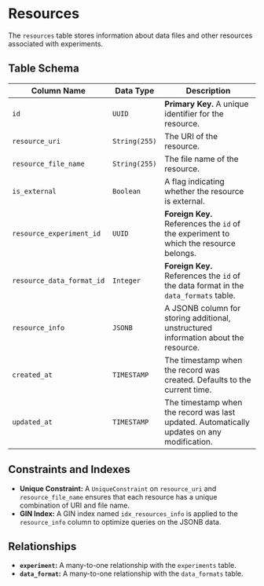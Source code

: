 # Resources

The `resources` table stores information about data files and other resources associated with experiments.

## Table Schema

| Column Name               | Data Type   | Description                                                                                      |
| ------------------------- | ----------- | ------------------------------------------------------------------------------------------------ |
| `id`                      | `UUID`      | **Primary Key.** A unique identifier for the resource.                                           |
| `resource_uri`            | `String(255)` | The URI of the resource.                                                                         |
| `resource_file_name`      | `String(255)` | The file name of the resource.                                                                   |
| `is_external`             | `Boolean`   | A flag indicating whether the resource is external.                                              |
| `resource_experiment_id`  | `UUID`      | **Foreign Key.** References the `id` of the experiment to which the resource belongs.            |
| `resource_data_format_id` | `Integer`   | **Foreign Key.** References the `id` of the data format in the `data_formats` table.             |
| `resource_info`           | `JSONB`     | A JSONB column for storing additional, unstructured information about the resource.              |
| `created_at`              | `TIMESTAMP` | The timestamp when the record was created. Defaults to the current time.                         |
| `updated_at`              | `TIMESTAMP` | The timestamp when the record was last updated. Automatically updates on any modification.       |

## Constraints and Indexes

- **Unique Constraint:** A `UniqueConstraint` on `resource_uri` and `resource_file_name` ensures that each resource has a unique combination of URI and file name.
- **GIN Index:** A GIN index named `idx_resources_info` is applied to the `resource_info` column to optimize queries on the JSONB data.

## Relationships

- **`experiment`:** A many-to-one relationship with the `experiments` table.
- **`data_format`:** A many-to-one relationship with the `data_formats` table.
